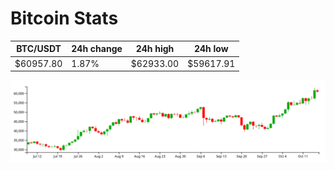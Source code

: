 # Bitcoin Stats

BTC/USDT|24h change|24h high|24h low|
|---|---|---|---|
|$60957.80|1.87%|$62933.00|$59617.91|

<img src="./chart.svg">
